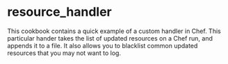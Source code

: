 # resource_handler

This cookbook contains a quick example of a custom handler in Chef. This
particular hander takes the list of updated resources on a Chef run, and appends
it to a file. It also allows you to blacklist common updated resources that you
may not want to log.
